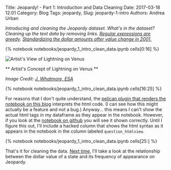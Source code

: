 Title: Jeopardy! - Part 1: Introduction and Data Cleaning
Date: 2017-03-18 12:01
Category: Blog
Tags: jeopardy,
Slug: jeopardy-1-intro
Authors: Andrea Urban

*Introducing and cleaning the Jeopardy dataset. What's in the dataset? Cleaning up the text data by removing links. [Regular expressions are greedy](#Regular-expressions-are-greedy.). [Standardizing the dollar amounts after value change in 2001.](#Fixing-the-dollar-amounts-after-the-change-in-2001.)*

{% notebook notebooks/jeopardy_1_intro_clean_data.ipynb cells[0:16] %}

![Artist's View of Lightning on Venus]({filename}/images/Artist_s_concept_of_lightning_on_Venus.jpg)

** Artist's Concept of Lightning on Venus **

*Image Credit: [J. Whatmore, ESA](http://www.esa.int/spaceinimages/Images/2007/11/Artist_s_concept_of_lightning_on_Venus2)*

{% notebook notebooks/jeopardy_1_intro_clean_data.ipynb cells[16:25] %}

For reasons that I don't quite understand, the [pelican plugin that renders the notebook on this blog](https://github.com/danielfrg/pelican-ipynb) interprets the html code. (I can see how this might actually be a feature and not a bug.) Anyway... this means I can't show the actual html tags in my dataframe as they appear in the notebook. However, if you look at the [notebook on github](linkehere) you will see it shown correctly. Until I figure this out, I'll include a hacked column that shows the html syntax as it appears in the notebook in the column labeled `question_htmlview`.

{% notebook notebooks/jeopardy_1_intro_clean_data.ipynb cells[25:] %}

That's it for cleaning the data. [Next time]({filename}./jeopardy_2_states_values.md), I'll take a look at the relationship between the dollar value of a state and its frequency of appearance on Jeopardy.